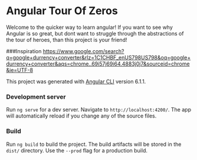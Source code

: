 # Angular Tour Of Zeros
Welcome to the quicker way to learn angular!
If you want to see why Angular is so great, but dont want to struggle through the abstractions
of the tour of heroes, than this project is your friend!

###Inspiration
https://www.google.com/search?q=google+durrency+converter&rlz=1C1CHBF_enUS798US798&oq=google+durrency+converter&aqs=chrome..69i57j69i64.4883j0j7&sourceid=chrome&ie=UTF-8

This project was generated with [Angular CLI](https://github.com/angular/angular-cli) version 6.1.1.

### Development server

Run `ng serve` for a dev server. Navigate to `http://localhost:4200/`. The app will automatically reload if you change any of the source files.

### Build

Run `ng build` to build the project. The build artifacts will be stored in the `dist/` directory. Use the `--prod` flag for a production build.
